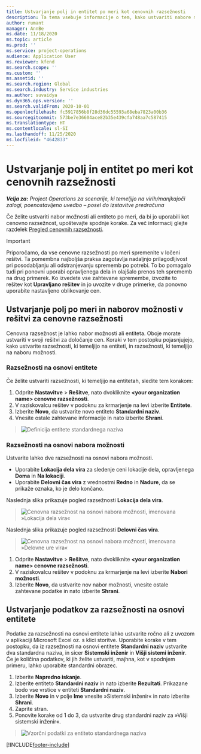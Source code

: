 ```yaml
---
title: Ustvarjanje polj in entitet po meri kot cenovnih razsežnosti
description: Ta tema vsebuje informacije o tem, kako ustvariti nabore možnosti ali entitete po meri.
author: rumant
manager: AnnBe
ms.date: 11/18/2020
ms.topic: article
ms.prod: ''
ms.service: project-operations
audience: Application User
ms.reviewer: kfend
ms.search.scope: ''
ms.custom: ''
ms.assetid: ''
ms.search.region: Global
ms.search.industry: Service industries
ms.author: suvaidya
ms.dyn365.ops.version: ''
ms.search.validFrom: 2020-10-01
ms.openlocfilehash: fc5917856b8f28d36dc55593a68eba7823a00b36
ms.sourcegitcommit: 573be7e36604ace82b35e439cfa748aa7c587415
ms.translationtype: HT
ms.contentlocale: sl-SI
ms.lasthandoff: 11/25/2020
ms.locfileid: "4642833"
---
```

# <a name="create-custom-fields-and-entities-as-pricing-dimensions"></a>Ustvarjanje polj in entitet po meri kot cenovnih razsežnosti

_**Velja za:** Project Operations za scenarije, ki temeljijo na virih/manjkajoči zalogi, poenostavljeno uvedbo – posel do izstavitve predračuna_

Če želite ustvariti nabor možnosti ali entiteto po meri, da bi jo uporabili kot cenovno razsežnost, upoštevajte spodnje korake. Za več informacij glejte razdelek [Pregled cenovnih razsežnosti](pricing-dimensions-overview.md).  

> [!IMPORTANT]
> Priporočamo, da vse cenovne razsežnosti po meri spremenite v ločeni rešitvi. Ta pomembna najboljša praksa zagotavlja nadaljnjo prilagodljivost pri posodabljanju ali odstranjevanju sprememb po potrebi. To bo pomagalo tudi pri ponovni uporabi opravljenega dela in olajšalo prenos teh sprememb na drug primerek. Ko izvedete vse zahtevane spremembe, izvozite to rešitev kot **Upravljano rešitev** in jo uvozite v druge primerke, da ponovno uporabite nastavljeno oblikovanje cen.

  
## <a name="create-custom-fields-and-option-sets-in-the-pricing-dimension-solution"></a>Ustvarjanje polj po meri in naborov možnosti v rešitvi za cenovne razsežnosti

Cenovna razsežnost je lahko nabor možnosti ali entiteta. Oboje morate ustvariti v svoji rešitvi za določanje cen. Koraki v tem postopku pojasnjujejo, kako ustvarite razsežnosti, ki temeljijo na entiteti, in razsežnosti, ki temeljijo na naboru možnosti.

### <a name="entity-based-dimensions"></a>Razsežnosti na osnovi entitete
Če želite ustvariti razsežnosti, ki temeljijo na entitetah, sledite tem korakom:

1. Odprite **Nastavitve** > **Rešitve**, nato dvokliknite **\<your organization name> cenovne razsežnosti**.
2. V raziskovalcu rešitev v podoknu za krmarjenje na levi izberite **Entitete**.
3. Izberite **Novo**, da ustvarite novo entiteto **Standardni naziv**. 
4. Vnesite ostale zahtevane informacije in nato izberite **Shrani**.

> ![Definicija entitete standardnega naziva](media/Standard-Title-entity-definition.png)

### <a name="option-set-based-dimensions"></a>Razsežnosti na osnovi nabora možnosti 
Ustvarite lahko dve razsežnosti na osnovi nabora možnosti. 

- Uporabite **Lokacija dela vira** za sledenje ceni lokacije dela, opravljenega **Doma** in **Na lokaciji**. 
- Uporabite **Delovni čas vira** z vrednostmi **Redno** in **Nadure**, da se prikaže oznaka, ko je delo končano.

Naslednja slika prikazuje pogled razsežnosti **Lokacija dela vira**. 

> ![Cenovna razsežnost na osnovi nabora možnosti, imenovana »Lokacija dela vira«](media/Option-set-PD-called-Resource-Work-Location.png)

Naslednja slika prikazuje pogled razsežnosti **Delovni čas vira**. 

> ![Cenovna razsežnost na osnovi nabora možnosti, imenovana »Delovne ure vira«](media/Option-set-PD-called-Resource-Work-Hours.png)

1. Odprite **Nastavitve** > **Rešitve**, nato dvokliknite **\<your organization name> cenovne razsežnosti**. 
2. V raziskovalcu rešitev v podoknu za krmarjenje na levi izberite **Nabori možnosti**. 
3. Izberite **Novo**, da ustvarite nov nabor možnosti, vnesite ostale zahtevane podatke in nato izberite **Shrani**.

## <a name="create-data-for-entity-based-dimensions"></a>Ustvarjanje podatkov za razsežnosti na osnovi entitete

Podatke za razsežnosti na osnovi entitete lahko ustvarite ročno ali z uvozom v aplikaciji Microsoft Excel oz. s klici storitve. Uporabite korake v tem postopku, da iz razsežnosti na osnovi entitete **Standardni naziv** ustvarite dva standardna naziva, in sicer **Sistemski inženir** in **Višji sistemi inženir**. Če je količina podatkov, ki jih želite ustvariti, majhna, kot v spodnjem primeru, lahko uporabite standardni obrazec.

1. Izberite **Napredno iskanje**.
2. Izberite entiteto **Standardni naziv** in nato izberite **Rezultati**. Prikazane bodo vse vrstice v entiteti **Standardni naziv**.
3. Izberite **Novo** in v polje **Ime** vnesite »Sistemski inženir« in nato izberite **Shrani**.
4. Zaprite stran. 
5. Ponovite korake od 1 do 3, da ustvarite drug standardni naziv za »Višji sistemski inženir«.

> ![Vzorčni podatki za entiteto standardnega naziva](media/ST-data.png)


[!INCLUDE[footer-include](../includes/footer-banner.md)]